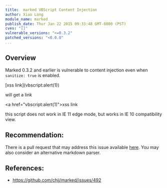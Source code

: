 ```yaml
---
title:  marked VBScript Content Injection
author: Xiao Long
module_name: marked
publish_date: Thur Jan 22 2015 09:33:48 GMT-0800 (PST) 
cves: "[]"
vulnerable_versions: "<=0.3.2"
patched_versions: "<0.0.0"
...
```


## Overview

Marked 0.3.2 and earlier is vulnerable to content injection even when `sanitize: true` is enabled.

\[xss link](vbscript:alert(1&#41;)

will get a link

&lt;a href="vbscript:alert(1)">xss link</a>

this script does not work in IE 11 edge mode, but works in IE 10 compatibility view.

## Recommendation:

There is a pull request that may address this issue available [here](https://github.com/chjj/marked/pull/537). You may also consider an alternative markdown parser.


## References:
- https://github.com/chjj/marked/issues/492

